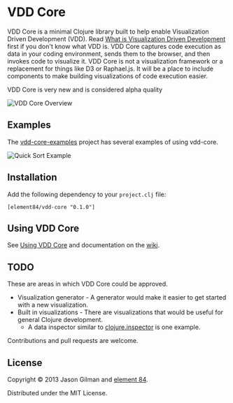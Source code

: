 # VDD Core

VDD Core is a minimal Clojure library built to help enable Visualization Driven Development (VDD). Read [What is Visualization Driven Development](https://github.com/Element84/vdd-core/wiki/What-is-Visualization-Driven-Development%3F) first if you don't know what VDD is. VDD Core captures code execution as data in your coding environment, sends them to the browser, and then invokes code to visualize it. VDD Core is not a visualization framework or a replacement for things like D3 or Raphael.js. It will be a place to include components to make building visualizations of code execution easier.

VDD Core is very new and is considered alpha quality

![VDD Core Overview](http://element84.github.io/vdd-core/images/vdd_core_overview.jpg)

## Examples

The [vdd-core-examples](https://github.com/Element84/vdd-core-examples) project has several examples of using vdd-core.


![Quick Sort Example](http://element84.github.io/vdd-core/images/quicksort-1.jpg)

## Installation

Add the following dependency to your `project.clj` file:

    [element84/vdd-core "0.1.0"]

## Using VDD Core

See [Using VDD Core](https://github.com/Element84/vdd-core/wiki/Using-VDD-Core) and documentation on the [wiki](https://github.com/Element84/vdd-core/wiki).

## TODO

These are areas in which VDD Core could be approved.

  * Visualization generator - A generator would make it easier to get started with a new visualization.
  * Built in visualizations - There are visualizations that would be useful for general Clojure development.
    * A data inspector similar to [clojure.inspector](http://tech.puredanger.com/2010/02/10/clojure-inspector/) is one example.

Contributions and pull requests are welcome.

## License

Copyright © 2013 Jason Gilman and [element 84](http://www.element84.com).

Distributed under the MIT License.

